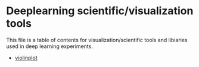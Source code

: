 # Deeplearning scientific/visualization tools
This file is a table of contents for visualization/scientific tools and libiaries used in deep learning experiments. 

* [violinplot](violinplot.md)
